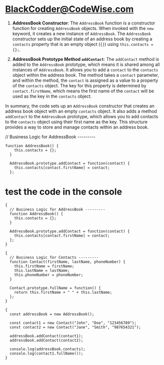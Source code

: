 # BlackCodder@CodeWise.com
1. **AddressBook Constructor**: The `AddressBook` function is a constructor function for creating `AddressBook` objects. When invoked with the `new` keyword, it creates a new instance of `AddressBook`. The `AddressBook` constructor sets up the initial state of an address book by creating a `contacts` property that is an empty object (`{}`) using `this.contacts = {};`.

2. **AddressBook Prototype Method `addContact`**: The `addContact` method is added to the `AddressBook` prototype, which means it is shared among all instances of `AddressBook`. It allows you to add a `contact` to the `contacts` object within the address book. The method takes a `contact` parameter, and within the method, the `contact` is assigned as a value to a property of the `contacts` object. The key for this property is determined by `contact.firstName`, which means the first name of the `contact` will be used as the key in the `contacts` object.

In summary, the code sets up an `AddressBook` constructor that creates an address book object with an empty `contacts` object. It also adds a method `addContact` to the `AddressBook` prototype, which allows you to add contacts to the `contacts` object using their first name as the key. This structure provides a way to store and manage contacts within an address book.


// Business Logic for AddressBook ---------
```
function AddressBook() {
    this.contacts = {};
  }
  
  AddressBook.prototype.addContact = function(contact) {
    this.contacts[contact.firstName] = contact;
  };
```

# test the code in the console
```
{
  // Business Logic for AddressBook ---------
  function AddressBook() {
    this.contacts = {};
  }
  
  AddressBook.prototype.addContact = function(contact) {
    this.contacts[contact.firstName] = contact;
  };
}

{
  // Business Logic for Contacts ---------
  function Contact(firstName, lastName, phoneNumber) {
    this.firstName = firstName;
    this.lastName = lastName;
    this.phoneNumber = phoneNumber;
  }
  
  Contact.prototype.fullName = function() {
    return this.firstName + " " + this.lastName;
  };
}

{
  const addressBook = new AddressBook();

  const contact1 = new Contact("John", "Doe", "123456789");
  const contact2 = new Contact("Jane", "Smith", "987654321");

  addressBook.addContact(contact1);
  addressBook.addContact(contact2);

  console.log(addressBook.contacts);
  console.log(contact1.fullName());
}

```